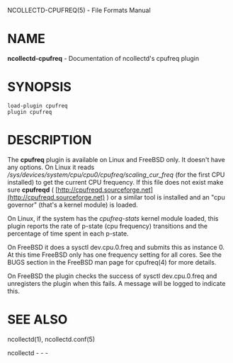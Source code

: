 NCOLLECTD-CPUFREQ(5) - File Formats Manual

# NAME

**ncollectd-cpufreq** - Documentation of ncollectd's cpufreq plugin

# SYNOPSIS

	load-plugin cpufreq
	plugin cpufreq

# DESCRIPTION

The **cpufreq** plugin is available on Linux and FreeBSD only.
It doesn't have any options.
On Linux it reads
*/sys/devices/system/cpu/cpu0/cpufreq/scaling\_cur\_freq* (for the first CPU
installed) to get the current CPU frequency. If this file does not exist make
sure **cpufreqd** (
[http://cpufreqd.sourceforge.net](http://cpufreqd.sourceforge.net)
) or a similar tool is
installed and an "cpu governor" (that's a kernel module) is loaded.

On Linux, if the system has the *cpufreq-stats* kernel module loaded, this
plugin reports the rate of p-state (cpu frequency) transitions and the
percentage of time spent in each p-state.

On FreeBSD it does a sysctl dev.cpu.0.freq and submits this as instance 0.
At this time FreeBSD only has one frequency setting for all cores.
See the BUGS section in the FreeBSD man page for
cpufreq(4)
for more details.

On FreeBSD the plugin checks the success of sysctl dev.cpu.0.freq and
unregisters the plugin when this fails.  A message will be logged to indicate
this.

# SEE ALSO

ncollectd(1),
ncollectd.conf(5)

ncollectd - - -
